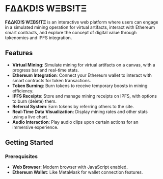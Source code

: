 # FΔΔKD!S WΞBS!TΞ

**FΔΔKD!S WΞBS!TΞ** is an interactive web platform where users can engage in a simulated mining operation for virtual artifacts, interact with Ethereum smart contracts, and explore the concept of digital value through tokenomics and IPFS integration.

## Features

- **Virtual Mining**: Simulate mining for virtual artifacts on a canvas, with a progress bar and real-time stats.
- **Ethereum Integration**: Connect your Ethereum wallet to interact with smart contracts for token transactions.
- **Token Burning**: Burn tokens to receive temporary boosts in mining efficiency.
- **IPFS Receipts**: Store and manage mining receipts on IPFS, with options to burn (delete) them.
- **Referral System**: Earn tokens by referring others to the site.
- **Real-Time Data Visualization**: Display mining rates and other stats using a live chart.
- **Audio Interaction**: Play audio clips upon certain actions for an immersive experience.

## Getting Started

### Prerequisites

- **Web Browser**: Modern browser with JavaScript enabled.
- **Ethereum Wallet**: Like MetaMask for wallet connection features.


